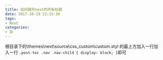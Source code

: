 ```yaml
---
title: 如何展开next的所有标题
date: 2017-10-19 22:15:30
tags:
- Next
categories:
- 杂
---
```


根目录下的\themes\next\source\css\_custom\custom.styl 的最上方加入一行加入一行 ` .post-toc .nav .nav-child { display: block; } `即可
